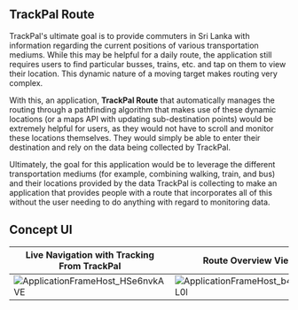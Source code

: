 ## TrackPal Route

TrackPal's ultimate goal is to provide commuters in Sri Lanka with information regarding the current positions of various transportation mediums. While this may be helpful for a daily route, the application still requires users to find particular busses, trains, etc. and tap on them to view their location. This dynamic nature of a moving target makes routing very complex.

With this, an application, **TrackPal Route** that automatically manages the routing through a pathfinding algorithm that makes use of these dynamic locations (or a maps API with updating sub-destination points) would be extremely helpful for users, as they would not have to scroll and monitor these locations themselves. They would simply be able to enter their destination and rely on the data being collected by TrackPal.

Ultimately, the goal for this application would be to leverage the different transportation mediums (for example, combining walking, train, and bus) and their locations provided by the data TrackPal is collecting to make an application that provides people with a route that incorporates all of this without the user needing to do anything with regard to monitoring data.

## Concept UI

| Live Navigation with Tracking From TrackPal                  | Route Overview View                                          | Plan Route Using Multiple Mediums                            |
| ------------------------------------------------------------ | ------------------------------------------------------------ | ------------------------------------------------------------ |
| ![ApplicationFrameHost_HSe6nvkAVE](https://user-images.githubusercontent.com/29003194/72750742-a7cdd980-3b8b-11ea-8ba4-feeea1939db9.png) | ![ApplicationFrameHost_b4TkEA3L0l](https://user-images.githubusercontent.com/29003194/72750756-aef4e780-3b8b-11ea-808e-faa5d043bd66.png) | ![ApplicationFrameHost_J1S1cRc3fx](https://user-images.githubusercontent.com/29003194/72750826-e2d00d00-3b8b-11ea-94a5-62ef87270872.png) |

